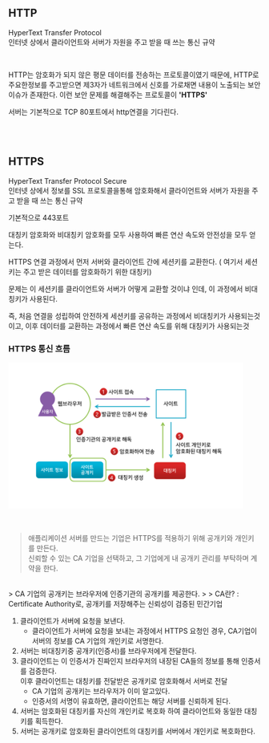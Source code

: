 ## HTTP
HyperText Transfer Protocol
<br>
인터넷 상에서 클라이언트와 서버가 자원을 주고 받을 때 쓰는 통신 규약

<br>

HTTP는 암호화가 되지 않은 평문 데이터를 전송하는 프로토콜이였기 때문에, HTTP로 주요한정보를 주고받으면 
제3자가 네트워크에서 신호를 가로채면 내용이 노출되는 보안 이슈가 존재한다.
이런 보안 문제를 해결해주는 프로토콜이 **'HTTPS'**

서버는 기본적으로 TCP 80포트에서 http연결을 기다린다.<br>
<br>


<br>

## HTTPS
HyperText Transfer Protocol Secure<br>
인터넷 상에서 정보를 SSL 프로토콜을통해 암호화해서 클라이언트와 서버가 자원을 주고 받을 때 쓰는 통신 규약

기본적으로 443포트<br>

대칭키 암호화와 비대칭키 암호화를 모두 사용하여 빠른 연산 속도와 안전성을 모두 얻는다.

HTTPS 연결 과정에서 먼저 서버와 클라이언트 간에 세션키를 교환한다. ( 여기서 세션키는 주고 받은 데이터를 암호화하기 위한 대칭키)

문제는 이 세션키를 클라이언트와 서버가 어떻게 교환할 것이냐 인데, 이 과정에서 비대칭키가 사용된다.

즉, 처음 연결을 성립하여 안전하게 세션키를 공유하는 과정에서 비대칭키가 사용되는것이고, 이후 데이터를 교환하는 과정에서 빠른 연산 속도를 위해 대칭키가 사용되는것


### HTTPS 통신 흐름
![HTTPS 통신 흐름](../network/img/https.png)


<br>

> 애플리케이션 서버를 만드는 기업은 HTTPS를 적용하기 위해 공개키와 개인키를 만든다.<br>
> 신뢰할 수 있는 CA 기업을 선택하고, 그 기업에게 내 공개키 관리를 부탁하며 계약을 한다.<br>
<br>
> CA 기업의 공개키는 브라우저에 인증기관의 공개키를 제공한다.
>
> CA란? : Certificate Authority로, 공개키를 저장해주는 신뢰성이 검증된 민간기업


1. 클라이언트가 서버에 요청을 보낸다. 
    - 클라이언트가 서버에 요청을 보내는 과정에서 HTTPS 요청인 경우, CA기업이 서버의 정보를 CA 기업의 개인키로 서명한다.
2. 서버는 비대칭키중 공개키(인증서)를 브라우저에게 전달한다.
3. 클라이언트는 이 인증서가 진짜인지 브라우저의 내장된 CA들의 정보를 통해 인증서를 검증한다.   
이후 클라이언트는 대칭키를 전달받은 공개키로 암호화해서 서버로 전달
    - CA 기업의 공개키는 브라우저가 이미 알고있다.   
    - 인증서의 서명이 유효하면, 클라이언트는 해당 서버를 신뢰하게 된다.
4. 서버는 암호화된 대칭키를 자신의 개인키로 복호화 하여 클라이언트와 동일한 대칭키를 획득한다.
5. 서버는 공개키로 암호화된 클라이언트의 대칭키를 서버에서 개인키로 복호화한다.


